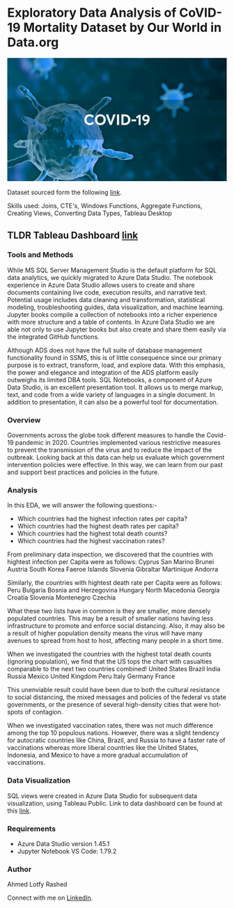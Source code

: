 # Exploratory Data Analysis of CoVID-19 Mortality Dataset by Our World in Data.org

![](figs/covid19.png)

Dataset sourced form the following [link](https://ourworldindata.org/covid-deaths).

Skills used: Joins, CTE's, Windows Functions, Aggregate Functions, Creating Views, Converting Data Types, Tableau Desktop

## TLDR Tableau Dashboard [link](https://public.tableau.com/app/profile/ahmed.rashed1337/viz/COVIDRetrospectiveEDA/COVIDEDADashboard)

### Tools and Methods

While MS SQL Server Management Studio is the default platform for SQL data analytics, we quickly migrated to Azure Data Studio. The notebook experience in Azure Data Studio allows users to create and share documents containing live code, execution results, and narrative text. Potential usage includes data cleaning and transformation, statistical modeling, troubleshooting guides, data visualization, and machine learning. Jupyter books compile a collection of notebooks into a richer experience with more structure and a table of contents.  In Azure Data Studio we are able not only to use Jupyter books but also create and share them easily via the integrated GitHub functions.

Although ADS does not have the full suite of database management functionality found in SSMS, this is of little consequence since our primary purpose is to extract, transform, load, and explore data. With this emphasis, the power and elegance and integration of the ADS platform easily outweighs its limited DBA tools. SQL Notebooks, a component of Azure Data Studio, is an excellent presentation tool. It allows us to merge markup, text, and code from a wide variety of languages in a single document. In addition to presentation, it can also be a powerful tool for documentation.

### Overview

Governments across the globe took different measures to handle the Covid-19 pandemic in 2020. Countries implemented various restrictive measures to prevent the transmission of the virus and to reduce the impact of the outbreak. Looking back at this data can help us evaluate which government intervention policies were effective. In this way, we can learn from our past and support best practices and policies in the future.

### Analysis

In this EDA, we will answer the following questions:-
* Which countries had the highest infection rates per capita?
* Which countries had the highest death rates per capita?
* Which countries had the highest total death counts?
* Which countries had the highest vaccination rates?

From preliminary data inspection, we discovered that the countries with hightest infection per Capita were as follows:
Cyprus
San Marino
Brunei
Austria
South Korea
Faeroe Islands
Slovenia
Gibraltar
Martinique
Andorra

Similarly, the countries with hightest death rate per Capita were as follows:
Peru
Bulgaria
Bosnia and Herzegovina
Hungary
North Macedonia
Georgia
Croatia
Slovenia
Montenegro
Czechia

What these two lists have in common is they are smaller, more densely populated countries. This may be a result of smaller nations having less infrastructure to promote and enforce social distancing. Also, it may also be a result of higher population density means the virus will have many avenues to spread from host to host, affecting many people in a short time.

When we investigated the countries with the highest total death counts (ignoring population), we find that the US tops the chart with casualties comparable to the next two countries combined!
United States
Brazil
India
Russia
Mexico
United Kingdom
Peru
Italy
Germany
France

This unenviable result could have been due to both the cultural resistance to social distancing, the mixed messages and policies of the federal vs state governments, or the presence of several high-density cities that were hot-spots of contagion.

When we investigated vaccination rates, there was not much difference among the top 10 populous nations. However, there was a slight tendency for autocratic countries like China, Brazil, and Russia to have a faster rate of vaccinations whereas more liberal countries like the United States, Indonesia, and Mexico to have a more gradual accumulation of vaccinations.

### Data Visualization

SQL views were created in Azure Data Studio for subsequent data visualization, using Tableau Public. Link to data dashboard can be found at this [link](https://public.tableau.com/app/profile/ahmed.rashed1337/viz/COVIDRetrospectiveEDA/COVIDEDADashboard).

### Requirements

* Azure Data Studio version 1.45.1
* Jupyter Notebook VS Code: 1.79.2

### Author
Ahmed Lotfy Rashed

Connect with me on [LinkedIn](https://www.linkedin.com/in/ahmed-rashed-12495a20/).
